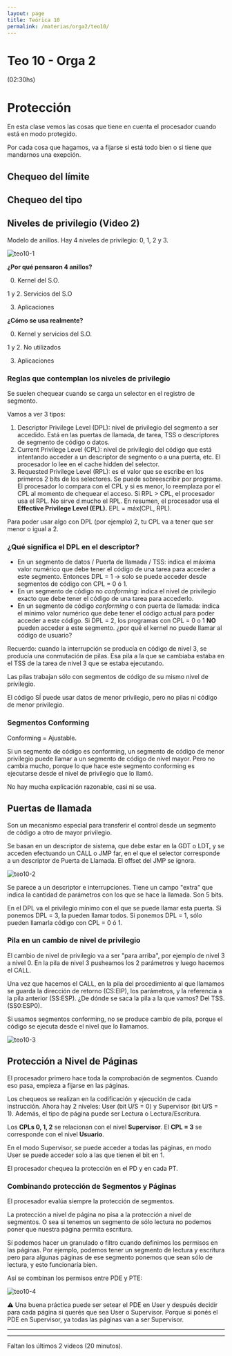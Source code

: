 ```yaml
---
layout: page
title: Teórica 10
permalink: /materias/orga2/teo10/
---
```

# Teo 10 - Orga 2

(02:30hs)

# Protección

En esta clase vemos las cosas que tiene en cuenta el procesador cuando está en modo protegido.

Por cada cosa que hagamos, va a fijarse si está todo bien o si tiene que mandarnos una exepción.

## Chequeo del límite

## Chequeo del tipo

## Niveles de privilegio (Video 2)

Modelo de anillos. Hay 4 niveles de privilegio: 0, 1, 2 y 3. 

![teo10-1][1]


 **¿Por qué pensaron 4 anillos?**

0. Kernel del S.O.

1 y 2. Servicios del S.O 

3. Aplicaciones 

**¿Cómo se usa realmente?**

0. Kernel y servicios del S.O. 

1 y 2. No utilizados

3. Aplicaciones

### Reglas que contemplan los niveles de privilegio

Se suelen chequear cuando se carga un selector en el registro de segmento. 

Vamos a ver 3 tipos:

1. Descriptor Privilege Level (DPL): nivel de privilegio del segmento a ser accedido. Está en las puertas de llamada, de tarea, TSS o descriptores de segmento de código o datos.
2. Current Privilege Level (CPL): nivel de privilegio del código que está intentando acceder a un descriptor de segmento o a una puerta, etc. El procesador lo lee en el cache hidden del selector.
3. Requested Privilege Level (RPL): es el valor que se escribe en los primeros 2 bits de los selectores. Se puede sobreescribir por programa. El procesador lo compara con el CPL y si es menor, lo reemplaza por el CPL al momento de chequear el acceso. 
Si RPL > CPL, el procesador usa el RPL. No sirve d mucho el RPL.
En resumen, el procesador usa el **Effective Privilege Level (EPL).** EPL = máx(CPL, RPL).

Para poder usar algo con DPL (por ejemplo) 2, tu CPL va a tener que ser menor o igual a 2.

### ¿Qué significa el DPL en el descriptor?

- En un segmento de datos / Puerta de llamada / TSS: 
indica el máxima valor numérico que debe tener el código de una tarea para acceder a este segmento. Entonces DPL = 1 → solo se puede acceder desde segmentos de código con CPL = 0 ó 1.
- En un segmento de código no *conforming*:
indica el nivel de privilegio exacto que debe tener el código de una tarea para accederlo.
- En un segmento de código *conforming* o con puerta de llamada:
indica el mínimo valor numérico que debe tener el código actual para poder acceder a este código. Si DPL = 2, los programas con CPL = 0 o 1 **NO** pueden acceder a este segmento. ¿por qué el kernel no puede llamar al código de usuario?

Recuerdo: cuando la interrupción se producía en código de nivel 3, se producía una conmutación de pilas. Esa pila a la que se cambiaba estaba en el TSS de la tarea de nivel 3 que se estaba ejecutando.

Las pilas trabajan sólo con segmentos de código de su mismo nivel de privilegio. 

El código SÍ puede usar datos de menor privilegio, pero no pilas ni código de menor privilegio.

### Segmentos Conforming

Conforming = Ajustable.

Si un segmento de código es conforming, un segmento de código de menor privilegio puede llamar a un segmento de código de nivel mayor. Pero no cambia mucho, porque lo que hace este segmento conforming es ejecutarse desde el nivel de privilegio que lo llamó.

No hay mucha explicación razonable, casi ni se usa.

## Puertas de llamada

Son un mecanismo especial para transferir el control desde un segmento de código a otro de mayor privilegio.

Se basan en un descriptor de sistema, que debe estar en la GDT o LDT, y se acceden efectuando un CALL o JMP far, en el que el selector corresponde a un descriptor de Puerta de Llamada. El offset del JMP se ignora.

![teo10-2][2]

Se parece a un descriptor e interrupciones. Tiene un campo "extra" que indica la cantidad de parámetros con los que se hace la llamada. Son 5 bits.

En el DPL va el privilegio mínimo con el que se puede llamar esta puerta. Si ponemos DPL = 3, la pueden llamar todos. Si ponemos DPL = 1, sólo pueden llamarla código con CPL = 0 ó  1.

### Pila en un cambio de nivel de privilegio

El cambio de nivel de privilegio va a ser "para arriba", por ejemplo de nivel 3 a nivel 0. En la pila de nivel 3 pusheamos los 2 parámetros y luego hacemos el CALL.

Una vez que hacemos el CALL, en la pila del procedimiento al que llamamos se guarda la dirección de retorno (CS:EIP), los parámetros, y la referencia a la pila anterior (SS:ESP). 
¿De dónde se saca la pila a la que vamos? Del TSS. (SS0:ESP0).

Si usamos segmentos conforming, no se produce cambio de pila, porque el código se ejecuta desde el nivel que lo llamamos.

![teo10-3][3]

## Protección a Nivel de Páginas

El procesador primero hace toda la comprobación de segmentos. Cuando eso pasa, empieza a fijarse en las páginas.

Los chequeos se realizan en la codificación y ejecución de cada instrucción. Ahora hay 2 niveles: User (bit U/S = 0) y Supervisor (bit U/S = 1). Además, el tipo de página puede ser Lectura o Lectura/Escritura.

Los **CPLs 0, 1, 2** se relacionan con el nivel **Supervisor**.
El **CPL = 3** se corresponde con el nivel **Usuario**.

En el modo Supervisor, se puede acceder a todas las páginas, en modo User se puede acceder solo a las que tienen el bit en 1.

El procesador chequea la protección en el PD y en cada PT.

### Combinando protección de Segmentos y Páginas

El procesador evalúa siempre la protección de segmentos. 

La protección a nivel de página no pisa a la protección a nivel de segmentos. O sea si tenemos un segmento de sólo lectura no podemos poner que nuestra página permita escritura.

Sí podemos hacer un granulado o filtro cuando definimos los permisos en las páginas. Por ejemplo, podemos tener un segmento de lectura y escritura pero para algunas páginas de ese segmento ponemos que sean sólo de lectura, y esto funcionaría bien.

Así se combinan los permisos entre PDE y PTE:

![teo10-4][4]

<aside>
⚠️ Una buena práctica puede ser setear el PDE en User y después decidir para cada página si querés que sea User o Supervisor. 
Porque si ponés el PDE en Supervisor, ya todas las páginas van a ser Supervisor.

</aside>

---

---

Faltan los últimos 2 videos (20 minutos).


[1]: https://lh3.googleusercontent.com/bgiTQpqu9OMK4pl0G7p1R8KI8YeKAbUSarpS1zKEA5sDg61sG5u5V1HL41pLuOmTznETVuUMnb2Q3XrFQPOMUAH9hIQaGE4iddnJo-KMydMtcc7SpQRx4p4aP8LPzqFo8IXHnhf5HM37jwsieBASs2LRF2zfOrU6rcsNFeKHeYGp0f0K9l9TCJWPE1yTmpr-SLSMnrjsPIJhIhc45aQSuSDDkoMbxAjMCrUPYqPymAkDuulmHj_dGMFZMiucnhVeE5v1MDnSO_g8HXTtU7pLzNz5Te_dRJpAmP2TOc5FCaAJcTZpP6oAogn6S-2oPWv9JM0dRAfBgujvLLZtcbMu7wyF1h-z2j_zUh8cKxq3YtMcnOCces1qUT-NWCckseNbWcxt8cJ4XJn7Eq-_Zouljkag4rjME20tOAjZaNA1B6PaN085FXgXF1LItvORKAztd56do4GzGwLGUFQ22NL-hWMtfQI35t3VbwcxOV_Cq9wggyMOBIL0I3-lBSYt43C4tPcRrdHrvDVHl1IdDGONyb0E-BJXCDRi7U_Y78B2-KxfYjvN0wGn1h4HOI4oSPqNzWaF69KRFYjd0MDbNoOfp833Mgk42DVmqu6zT3VOq8IZVAVc8xJu4gE4dK1D5B-2EgG1h--ey5CN0IumfAkodYPYM0yfhFzHonmRa6UtSlG_esPd68neYaLUiWZMYEEg5DK7Qh-VoL8idFKptosAxRUpdFRi9nz9OtsfIRgxVNMtgiMvP_O--NK1DCGNTZzzU7yI2ZJ_YJHKAdtjCy97IRtRmFD4oJbgm2RN0204gIFnw1nYfY5-j561FjhmgntUVzb9SG30hWP_5w7Mlmxxc7pTQ0S4UuAuBAQH-gDApw=w714-h664-no?authuser=3
 
[2]: https://lh3.googleusercontent.com/MMLHU1L9EmfNUyh5n8m7aWLoKb1qZzgTie1Jb2rWF5GIGur4TbI2UU-dyfthjgiOyiY8iuItOXSahYJ10-TUPDk6UBXPOyTZ22Rb9CFE4JWd_kztb1O_FR9rvQ2UBysNvnGLVnMSy0ju1jZbQnhBNd8gIybWotMa98eXV2hvTbIEg6dvWOQ84H4B6H2o2wBQ_zbUrVSWs559T9vOaXbP3P1-1TMBN6sUfvbRa-IO_umbbMnyg8OtFDqHCnoLpUyECVM0z-SlCQmAmfPbo1ynhhvLBw7aZMOiGdifW1SzyLeMuJ3YLdihpSsZyTbT6OL-XiOwJv8gQHtYMxuEqOSc0tKmNB2wfmPK4bWXQFqYZ8YHDDqWTGtsvAJ2qDro2D3NQi-nYoXm9WtLxh3hxKL1xkb6vNLTv09jNGKCW0NVbVvF49d_U9VloiOFBy_34jafhMHgEHRt5CNFwCC6KPWJmuyUoAzXW_WxfHPPZ88zsloeSBBPu4pGGlCWtCspFVXyVX3Ftv6Ab6f2qwcacX1Inrxiip4Z9gdringIGQZh6NiJLQ0rdZYU13W1kKugfaZ9jWI9TdADbXWMmeifXVuRGuvg90Hr1mTd0tG0uGfzdtddVrWhvYkTpNjl6APmQ24g8oikyJrResckM_vpLr80rvjelykzrx5bFocoDTiuOYgM9hXY9wT4RyVfhEPpidiaI7QGvLcOHTlBVyWjhNNa9nxSXECYkLozk7_enEocS12cL7ZN_xTzYmV8JRQkqNkA5kp3VdOvAJA-DlEF71jvfj5zFcJL0OvkOsLUtZn0bXyjeJE0pZeWtVoz418OcVRZpPgLPwU-OhdaR2dyM7g1pyew-JCr6HzfO7yDQsNb4g=w820-h620-no?authuser=3

[3]: https://lh3.googleusercontent.com/hxK-bFjG1mFvbxjQwWjLtRgAYlVC7-UPnjzukAbs4w5PjRveMnlTmkVmnaIgDm8WoZoTlIOqh5ktoSOuk0IqN3ysbLA_GS07FJIN1XWRPz37QdGR3hVcjuSgBxTDzOYZwU8GsUdc2TLtli9gU9lksI70Cd8vkdLkuwCDOKPIhVTVbk60_p-C8oCCM-JFBweCodK53tF_rCgStb8-WXg77x8MUVP6G8oliOpI44OPCIyHW50GMcj79i8PBznsW7_bj7pqqsWFV51tdqgkGwKhPA1Edh18gPgRY02TuMiJBzCB3ZHGFSbXciPfIzWJqjs8KUBziXSMTtWdgeDgNOnWko00VsBhqCX3WypmIfQpdKdzhU3_wqrSh4ERKJzAZCBIKvgBSy0Xwkms0cqzxN65K1YB3spWQLP1d7jCg8XiQvIx2Vo_8c-nAX64hxLDMKuYvoP_pk8vDj8JKBRY1uBs0MahKIfBkY-DY3DzdIAphhf6PfHUwA0WzICFjU_VQlXEPs7O2yyjVAGfhxU62SVL2aL0-Yze4Erp9d3LLn3CcT8r1QkYNszM3x4LNqq7t16wY_Nx7IqanRgCPOv_mxnRG64vHaqMeXKuOX8sbmBc7QESMc1rj9UmYQTEg0dTvd2osCspHL3vVjAWY0s-U5qU3BctPq7ue7cFudJFXpxfNh87pvj74qrzQMy5yp5tLgjlev6LPD59d2uDUmI_uYqCM4I-qjt9OS1dQG7VfZYFjbIj-l4WuAdQpE7qxi6jJq63OsJW-AI9GnWbZ3eIAtvy5YorKFDhhQD3iSidY7LF5aTOEgbGWltmj6hdabMMM4vz0HnZBfbufwaa6c3-20gnTxmPmwixu5C1dXG3ECWT-g=w1012-h650-no?authuser=3

[4]: https://lh3.googleusercontent.com/BsNk6CqPNLMmhl4zqi2nfDTJt4cAa2Wk8Csy3SU6msSJ4d2pjR6bYO0a8y2ZGu6avHb0xJUz5MJMunJBnjg5VBYIYtHFrITF3UqdT6onVxGBLsRfEM8Ypix4HmP4nnWPaZK_7HVghtlFUboFgHaeKbjJ0UdA3xhVo011ZpKpdjQehAKfUi3sxr0oB0TDWXDJhWGImZ89xf2pt5XJS4fQ286wA4q5hsrzwMJT85nTo5RQWlhNe642ratKmjK6sXK74ecV8XXmsP0hT0JcI2865NY20E-U8Oc-ZiobrgG61WGCVi2CULq4bAbmwxHAqSx9TB6_OBcJBvIHTegfRvAKTO9YGOnp0MNETiwrSHRYMEZnpN8NMvVdGgfwb6YpyPXlqurPYQ0gTWbORTBcUS8zrSCBeE13o3A6Zvo6VslXKcCTZGJyMblK--w3yl2Yguz3rKR9iV6vGYiAdSmQJ1Vzq3tgc0HhcNf5JSy6BGWBIE3CXwgXDMMwgf8LsG7oNdcCwWdq_9Kb-mEibzbzsGEaLgcychvwO0QExHE-vpZr4z8-Tk9uUtzNtvfnO_u-zShwE29VMy_Xt0XvXTl8kp6A8PiMz3jQXAwkUnsljteongEhO4SKnpxWPEvb_exF4eMWdl--HU8DJQSOE_mSRF7FeDHxRileO9UFNZwm8nXuFS4yX7O6p8cc8ScNxj79v5NoywZoANyNpbHH-z0XtdLHsZ6bNA2dH-wnXGIRITD3VUWaGHGGk1xsvSXtGaacQcv8US0n1YaXe-poaBwlGXzZDoZerUj-UQsUMYw0uApFCs63IJ68HlIqfcpxV13XBhY0mIdwqidCbW6OX632Qfif8r5EIwgz0_2aQ_zsHjkZPw=w996-h650-no?authuser=3

